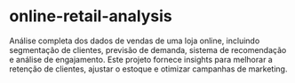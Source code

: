 # online-retail-analysis
Análise completa dos dados de vendas de uma loja online, incluindo segmentação de clientes, previsão de demanda, sistema de recomendação e análise de engajamento. Este projeto fornece insights para melhorar a retenção de clientes, ajustar o estoque e otimizar campanhas de marketing.
